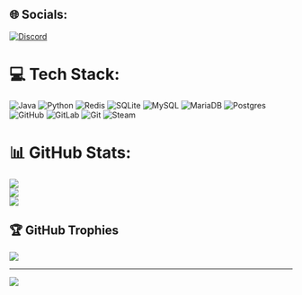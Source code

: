 ## 🌐 Socials:
[![Discord](https://img.shields.io/badge/Discord-%237289DA.svg?logo=discord&logoColor=white)](https://discord.gg/a4aaYDFRTB) 

# 💻 Tech Stack:
![Java](https://img.shields.io/badge/java-%23ED8B00.svg?style=for-the-badge&logo=openjdk&logoColor=white) ![Python](https://img.shields.io/badge/python-3670A0?style=for-the-badge&logo=python&logoColor=ffdd54) ![Redis](https://img.shields.io/badge/redis-%23DD0031.svg?style=for-the-badge&logo=redis&logoColor=white) ![SQLite](https://img.shields.io/badge/sqlite-%2307405e.svg?style=for-the-badge&logo=sqlite&logoColor=white) ![MySQL](https://img.shields.io/badge/mysql-4479A1.svg?style=for-the-badge&logo=mysql&logoColor=white) ![MariaDB](https://img.shields.io/badge/MariaDB-003545?style=for-the-badge&logo=mariadb&logoColor=white) ![Postgres](https://img.shields.io/badge/postgres-%23316192.svg?style=for-the-badge&logo=postgresql&logoColor=white) ![GitHub](https://img.shields.io/badge/github-%23121011.svg?style=for-the-badge&logo=github&logoColor=white) ![GitLab](https://img.shields.io/badge/gitlab-%23181717.svg?style=for-the-badge&logo=gitlab&logoColor=white) ![Git](https://img.shields.io/badge/git-%23F05033.svg?style=for-the-badge&logo=git&logoColor=white) ![Steam](https://img.shields.io/badge/steam-%23000000.svg?style=for-the-badge&logo=steam&logoColor=white)
# 📊 GitHub Stats:
![](https://github-readme-stats.vercel.app/api?username=N1f-Angel&theme=tokyonight&hide_border=false&include_all_commits=false&count_private=false)<br/>
![](https://github-readme-streak-stats.herokuapp.com/?user=N1f-Angel&theme=tokyonight&hide_border=false)<br/>
![](https://github-readme-stats.vercel.app/api/top-langs/?username=N1f-Angel&theme=tokyonight&hide_border=false&include_all_commits=false&count_private=false&layout=compact)

## 🏆 GitHub Trophies
![](https://github-profile-trophy.vercel.app/?username=N1f-Angel&theme=radical&no-frame=false&no-bg=false&margin-w=4)

---
[![](https://visitcount.itsvg.in/api?id=N1f-Angel&icon=2&color=0)](https://visitcount.itsvg.in)

<!-- Proudly created with GPRM ( https://gprm.itsvg.in ) -->
